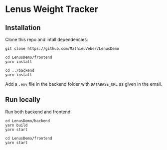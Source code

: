 # Lenus Weight Tracker

## Installation

Clone this repo and intall dependencies:

```
git clone https://github.com/MathieuVeber/LenusDemo

cd LenusDemo/frontend
yarn install

cd ../backend
yarn install
```

Add a `.env` file in the backend folder with `DATABASE_URL` as given in the email.

## Run locally

Run both backend and frontend

```
cd LenusDemo/backend
yarn build
yarn start
```

```
cd LenusDemo/frontend
yarn start
```
